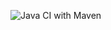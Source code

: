 ![Java CI with Maven](https://github.com/qaszz/ovingRomertall/workflows/Java%20CI%20with%20Maven/badge.svg)